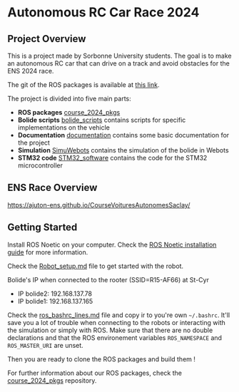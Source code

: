 # Autonomous RC Car Race 2024


## Project Overview
This is a project made by Sorbonne University students. The goal is to make an autonomous RC car that can drive on a track and avoid obstacles for the ENS 2024 race.

The git of the ROS packages is available at [this link](https://github.com/SorbonneUniversityBolideContributors/course_2024_pkgs).

The project is divided into five main parts:
- **ROS packages** [course_2024_pkgs](https://github.com/SorbonneUniversityBolideContributors/course_2024_pkgs)
- **Bolide scripts** [bolide_scripts](bolide_scripts/) contains scripts for specific implementations on the vehicle
- **Documentation** [documentation](documentation/) contains some basic documentation for the project
- **Simulation** [SimuWebots](SimuWebots/) contains the simulation of the bolide in Webots
- **STM32 code** [STM32_software](STM32_software/) contains the code for the STM32 microcontroller

## ENS Race Overview
https://ajuton-ens.github.io/CourseVoituresAutonomesSaclay/

## Getting Started

Install ROS Noetic on your computer. Check the [ROS Noetic installation guide](http://wiki.ros.org/noetic/Installation/Ubuntu) for more information.

Check the [Robot_setup.md](documentation/Robot_setup.md) file to get started with the robot.

Bolide's IP when connected to the rooter (SSID=R15-AF66) at St-Cyr
- IP bolide2: 192.168.137.78
- IP bolide1: 192.168.137.165

Check the [ros_bashrc_lines.md](documentation/ros_bashrc_lines.md) file and copy ir to you're own `~/.bashrc`.
It'll save you a lot of trouble when connecting to the robots or interacting with the simulation or simply with ROS.
Make sure that there are no double declarations and that the ROS environement variables `ROS_NAMESPACE` and `ROS_MASTER_URI` are unset.

Then you are ready to clone the ROS packages and build them !

For further information about our ROS packages, check the [course_2024_pkgs](https://github.com/SorbonneUniversityBolideContributors/course_2024_pkgs) repository.